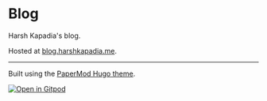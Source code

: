 # Blog

Harsh Kapadia's blog.

Hosted at [blog.harshkapadia.me](https://blog.harshkapadia.me).

---

Built using the [PaperMod Hugo theme](https://github.com/adityatelange/hugo-PaperMod).

[![Open in Gitpod](https://gitpod.io/button/open-in-gitpod.svg)](https://gitpod.io/#https://github.com/HarshKapadia2/blog)
